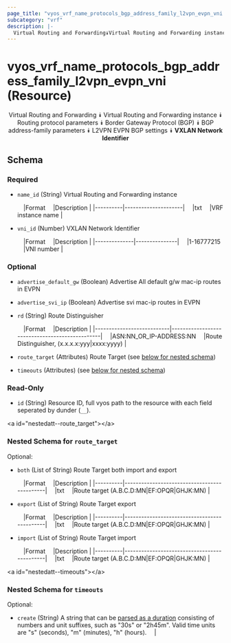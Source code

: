 ```yaml
---
page_title: "vyos_vrf_name_protocols_bgp_address_family_l2vpn_evpn_vni Resource - terraform-provider-vyos"
subcategory: "vrf"
description: |-
  Virtual Routing and Forwarding⯯Virtual Routing and Forwarding instance⯯Routing protocol parameters⯯Border Gateway Protocol (BGP)⯯BGP address-family parameters⯯L2VPN EVPN BGP settings⯯VXLAN Network Identifier
---
```


# vyos_vrf_name_protocols_bgp_address_family_l2vpn_evpn_vni (Resource)
<center>

Virtual Routing and Forwarding
⯯
Virtual Routing and Forwarding instance
⯯
Routing protocol parameters
⯯
Border Gateway Protocol (BGP)
⯯
BGP address-family parameters
⯯
L2VPN EVPN BGP settings
⯯
**VXLAN Network Identifier**


</center>

## Schema

### Required

- `name_id` (String) Virtual Routing and Forwarding instance

    &emsp;|Format  &emsp;|Description        |
    |----------|---------------------|
    &emsp;|txt     &emsp;|VRF instance name  |
- `vni_id` (Number) VXLAN Network Identifier

    &emsp;|Format      &emsp;|Description  |
    |--------------|---------------|
    &emsp;|1-16777215  &emsp;|VNI number   |

### Optional

- `advertise_default_gw` (Boolean) Advertise All default g/w mac-ip routes in EVPN
- `advertise_svi_ip` (Boolean) Advertise svi mac-ip routes in EVPN
- `rd` (String) Route Distinguisher

    &emsp;|Format                   &emsp;|Description                                   |
    |---------------------------|------------------------------------------------|
    &emsp;|ASN:NN_OR_IP-ADDRESS:NN  &emsp;|Route Distinguisher, (x.x.x.x:yyy|xxxx:yyyy)  |
- `route_target` (Attributes) Route Target (see [below for nested schema](#nestedatt--route_target))
- `timeouts` (Attributes) (see [below for nested schema](#nestedatt--timeouts))

### Read-Only

- `id` (String) Resource ID, full vyos path to the resource with each field seperated by dunder (`__`).

&lt;a id=&#34;nestedatt--route_target&#34;&gt;&lt;/a&gt;
### Nested Schema for `route_target`

Optional:

- `both` (List of String) Route Target both import and export

    &emsp;|Format  &emsp;|Description                                |
    |----------|---------------------------------------------|
    &emsp;|txt     &emsp;|Route target (A.B.C.D:MN|EF:OPQR|GHJK:MN)  |
- `export` (List of String) Route Target export

    &emsp;|Format  &emsp;|Description                                |
    |----------|---------------------------------------------|
    &emsp;|txt     &emsp;|Route target (A.B.C.D:MN|EF:OPQR|GHJK:MN)  |
- `import` (List of String) Route Target import

    &emsp;|Format  &emsp;|Description                                |
    |----------|---------------------------------------------|
    &emsp;|txt     &emsp;|Route target (A.B.C.D:MN|EF:OPQR|GHJK:MN)  |


&lt;a id=&#34;nestedatt--timeouts&#34;&gt;&lt;/a&gt;
### Nested Schema for `timeouts`

Optional:

- `create` (String) A string that can be [parsed as a duration](https://pkg.go.dev/time#ParseDuration) consisting of numbers and unit suffixes, such as &#34;30s&#34; or &#34;2h45m&#34;. Valid time units are &#34;s&#34; (seconds), &#34;m&#34; (minutes), &#34;h&#34; (hours).  &emsp;|
